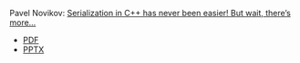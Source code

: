 Pavel Novikov: [Serialization in C++ has never been easier! But wait, there’s more…](https://toughengineer.github.io/talks/C++%20On%20Sea%202020/)
* [PDF](https://toughengineer.github.io/talks/C++%20On%20Sea%202020/metaprogramming-cpponsea.pdf)
* [PPTX](https://toughengineer.github.io/talks/C++%20On%20Sea%202020/metaprogramming-cpponsea.pptx)

